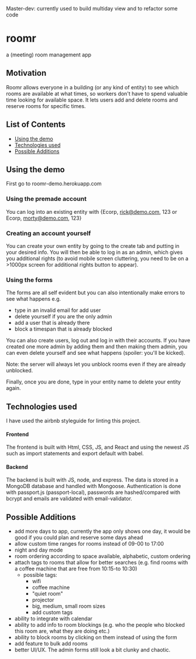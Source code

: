 Master-dev: currently used to build multiday view and to refactor some code

# roomr
a (meeting) room management app

## Motivation
Roomr allows everyone in a building (or any kind of entity) to see which rooms are available at what times, so workers don't have to spend valuable time looking for available space. It lets users add and delete rooms and reserve rooms for specific times.

## List of Contents
- [Using the demo](#Using-the-demo)
- [Technologies used](#Technologies-used)
- [Possible Additions](#Possible-Additions)
## Using the demo
First go to roomr-demo.herokuapp.com

### Using the premade account
  You can log into an existing entity with {Ecorp, rick@demo.com, 123 or Ecorp, morty@demo.com, 123}
### Creating an account yourself
  You can create your own entity by going to the create tab and putting in your desired info. You will then be able to log in as an admin, which gives you additional rights (to avoid mobile screen cluttering, you need to be on a >1000px screen for additional rights button to appear).
### Using the forms
  The forms are all self evident but you can also intentionally make errors to see what happens e.g.
  - type in an invalid email for add user
  - delete yourself if you are the only admin
  - add a user that is already there
  - block a timespan that is already blocked

  You can also create users, log out and log in with their accounts. If you have created one more admin by adding them and then making them admin, you can even delete yourself and see what happens (spoiler: you'll be kicked).

  Note: the server will always let you unblock rooms even if they are already unblocked.

  Finally, once you are done, type in your entity name to delete your entity again.
## Technologies used
I have used the airbnb styleguide for linting this project.
#### Frontend
The frontend is built with Html, CSS, JS, and React and using the newest JS such as import statements and export default with babel.
#### Backend
The backend is built with JS, node, and express. The data is stored in a MongoDB database and handled with Mongoose. Authentication is done with passport.js (passport-local), passwords are hashed/compared with bcrypt and emails are validated with email-validator.
## Possible Additions
- add more days to app, currently the app only shows one day, it would be good if you could plan and reserve some days ahead
- allow custom time ranges for rooms instead of 09-00 to 17:00
- night and day mode
- room ordering according to space available, alphabetic, custom ordering
- attach tags to rooms that allow for better searches (e.g. find rooms with a coffee machine that are free from 10:15-to 10:30)
  - possible tags:
    - wifi
    - coffee machine
    - "quiet room"
    - projector
    - big, medium, small room sizes
    - add custom tags
- ability to integrate with calendar
- ability to add info to room blockings (e.g. who the people who blocked this room are, what they are doing etc.)
- ability to block rooms by clicking on them instead of using the form
- add feature to bulk add rooms
- better UI/UX. The admin forms still look a bit clunky and chaotic.
